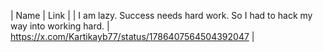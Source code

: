 | Name | Link |
| I am lazy. Success needs hard work. So I had to hack my way into working hard. | https://x.com/Kartikayb77/status/1786407564504392047 |
